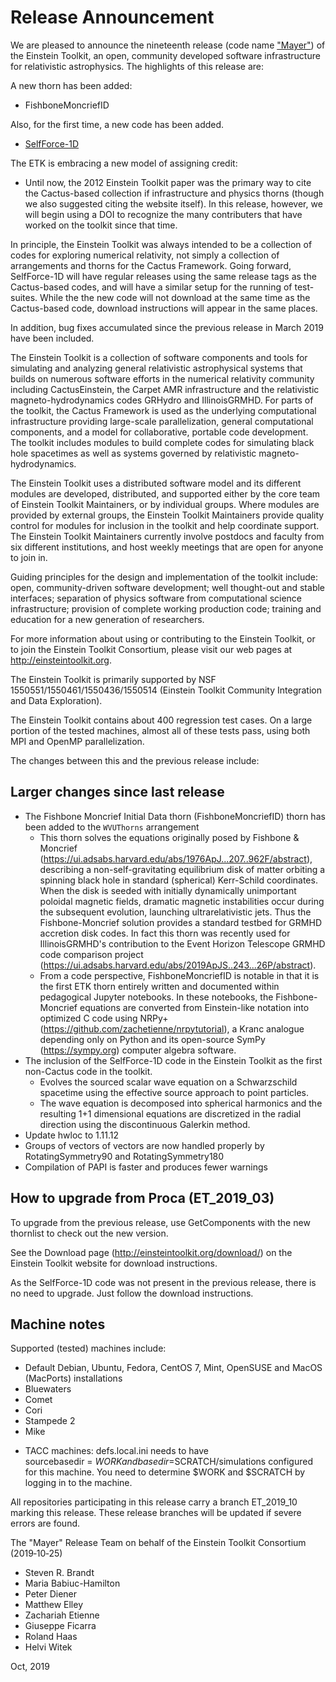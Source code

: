 # Release Announcement

We are pleased to announce the nineteenth release (code name ["Mayer"](https://en.wikipedia.org/wiki/Maria_Goeppert_Mayer)) of the Einstein Toolkit, an open, community developed software infrastructure for relativistic astrophysics. The highlights of this release are:

A new thorn has been added:

* FishboneMoncriefID

Also, for the first time, a new code has been added.

* [SelfForce-1D](https://bitbucket.org/peterdiener/selfforce-1d.git)

The ETK is embracing a new model of assigning credit:

 * Until now, the 2012 Einstein Toolkit paper was the primary way to cite the Cactus-based collection if infrastructure and physics thorns (though we also suggested citing the website itself). In this release, however, we will begin using a DOI to recognize the many contributers that have worked on the toolkit since that time.

In principle, the Einstein Toolkit was always intended to be a collection of codes for exploring numerical relativity, not simply a collection of arrangements and thorns for the Cactus Framework. Going forward, SelfForce-1D will have regular releases using the same release tags as the Cactus-based codes, and will have a similar setup for the running of test-suites. While the the new code will not download at the same time as the Cactus-based code, download instructions will appear in the same places.

In addition, bug fixes accumulated since the previous release in March 2019 have been included.

The Einstein Toolkit is a collection of software components and tools for simulating and analyzing general relativistic astrophysical systems that builds on numerous software efforts in the numerical relativity community including CactusEinstein, the Carpet AMR infrastructure and the relativistic magneto-hydrodynamics codes GRHydro and IllinoisGRMHD. For parts of the toolkit, the Cactus Framework is used as the underlying computational infrastructure providing large-scale parallelization, general computational components, and a model for collaborative, portable code development. The toolkit includes modules to build complete codes for simulating black hole spacetimes as well as systems governed by relativistic magneto-hydrodynamics.

The Einstein Toolkit uses a distributed software model and its different modules are developed, distributed, and supported either by the core team of Einstein Toolkit Maintainers, or by individual groups. Where modules are provided by external groups, the Einstein Toolkit Maintainers provide quality control for modules for inclusion in the toolkit and help coordinate support. The Einstein Toolkit Maintainers currently involve postdocs and faculty from six different institutions, and host weekly meetings that are open for anyone to join in.

Guiding principles for the design and implementation of the toolkit include: open, community-driven software development; well thought-out and stable interfaces; separation of physics software from computational science infrastructure; provision of complete working production code; training and education for a new generation of researchers.

For more information about using or contributing to the Einstein Toolkit, or to join the Einstein Toolkit Consortium, please visit our web pages at http://einsteintoolkit.org.

The Einstein Toolkit is primarily supported by NSF 1550551/1550461/1550436/1550514 (Einstein Toolkit Community Integration and Data Exploration).

The Einstein Toolkit contains about 400 regression test cases. On a large portion of the tested machines, almost all of these tests pass, using both MPI and OpenMP parallelization.

The changes between this and the previous release include:

## Larger changes since last release

* The Fishbone Moncrief Initial Data thorn (FishboneMoncriefID) thorn has been added to the `WVUThorns` arrangement 
    - This thorn solves the equations originally posed by Fishbone & Moncrief (https://ui.adsabs.harvard.edu/abs/1976ApJ...207..962F/abstract), describing a non-self-gravitating equilibrium disk of matter orbiting a spinning black hole in standard (spherical) Kerr-Schild coordinates. When the disk is seeded with initially dynamically unimportant poloidal magnetic fields, dramatic magnetic instabilities occur during the subsequent evolution, launching ultrarelativistic jets. Thus the Fishbone-Moncrief solution provides a standard testbed for GRMHD accretion disk codes. In fact this thorn was recently used for IllinoisGRMHD's contribution to the Event Horizon Telescope GRMHD code comparison project (https://ui.adsabs.harvard.edu/abs/2019ApJS..243...26P/abstract).
    - From a code perspective, FishboneMoncriefID is notable in that it is the first ETK thorn entirely written and documented within pedagogical Jupyter notebooks. In these notebooks, the Fishbone-Moncrief equations are converted from Einstein-like notation into optimized C code using NRPy+ (https://github.com/zachetienne/nrpytutorial), a Kranc analogue depending only on Python and its open-source SymPy (https://sympy.org) computer algebra software.
* The inclusion of the SelfForce-1D code in the Einstein Toolkit as the first non-Cactus code in the toolkit.
    - Evolves the sourced scalar wave equation on a Schwarzschild spacetime using the effective source approach to point particles.
    - The wave equation is decomposed into spherical harmonics and the resulting 1+1 dimensional equations are discretized in the radial direction using the discontinuous Galerkin method.
* Update hwloc to 1.11.12
* Groups of vectors of vectors are now handled properly by RotatingSymmetry90 and RotatingSymmetry180
* Compilation of PAPI is faster and produces fewer warnings


## How to upgrade from Proca (ET_2019_03) 

To upgrade from the previous release, use GetComponents with the new thornlist to check out the new version.

See the Download page (http://einsteintoolkit.org/download/) on the Einstein Toolkit website for download instructions.

As the SelfForce-1D code was not present in the previous release, there is no need to upgrade. Just follow the download instructions.

## Machine notes

Supported (tested) machines include:

- Default Debian, Ubuntu, Fedora, CentOS 7, Mint, OpenSUSE and MacOS (MacPorts) installations
- Bluewaters
- Comet
- Cori
- Stampede 2
- Mike

* TACC machines: defs.local.ini needs to have sourcebasedir = $WORK and basedir = $SCRATCH/simulations configured for this machine. You need to determine $WORK and $SCRATCH by logging in to the machine.

All repositories participating in this release carry a branch ET_2019_10 marking this release. These release branches will be updated if severe errors are found.

The "Mayer" Release Team on behalf of the Einstein Toolkit Consortium (2019‐10‐25)

* Steven R. Brandt
* Maria Babiuc-Hamilton
* Peter Diener
* Matthew Elley
* Zachariah Etienne
* Giuseppe Ficarra
* Roland Haas
* Helvi Witek

Oct, 2019
